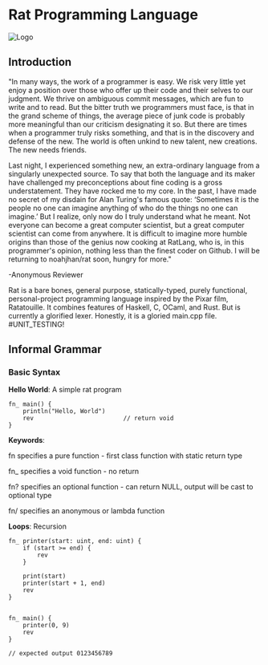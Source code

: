 # Rat Programming Language

![Logo](https://cdn.discordapp.com/attachments/786456071878606879/1350353863592378438/rato.png?ex=67d66e89&is=67d51d09&hm=0772633909c9b9d53cf95ada063bcda717894e0ac42d71bfa4817b6e6557a3c0&)


## Introduction

"In many ways, the work of a programmer is easy. We risk very little yet enjoy a position over those who offer up their code and their selves to our judgment. We thrive on ambiguous commit messages, which are fun to write and to read. But the bitter truth we programmers must face, is that in the grand scheme of things, the average piece of junk code is probably more meaningful than our criticism designating it so. But there are times when a programmer truly risks something, and that is in the discovery and defense of the new. The world is often unkind to new talent, new creations. The new needs friends.

Last night, I experienced something new, an extra-ordinary language from a singularly unexpected source. To say that both the language and its maker have challenged my preconceptions about fine coding is a gross understatement. They have rocked me to my core. In the past, I have made no secret of my disdain for Alan Turing's famous quote: ‘Sometimes it is the people no one can imagine anything of who do the things no one can imagine.’ But I realize, only now do I truly understand what he meant. Not everyone can become a great computer scientist, but a great computer scientist can come from anywhere. It is difficult to imagine more humble origins than those of the genius now cooking at RatLang, who is, in this programmer's opinion, nothing less than the finest coder on Github. I will be returning to noahjhan/rat soon, hungry for more."

-Anonymous Reviewer

Rat is a bare bones, general purpose, statically-typed, purely functional, personal-project programming language inspired by the Pixar film, Ratatouille. It combines features of Haskell, C, OCaml, and Rust. But is currently a glorified lexer. Honestly, it is a gloried main.cpp file. #UNIT_TESTING! 

## Informal Grammar

### Basic Syntax

**Hello World**: A simple rat program

    fn_ main() {
        println("Hello, World")
        rev                         // return void
    }

**Keywords**: 

fn specifies a pure function - first class function with static return type

fn_ specifies a void function - no return 

fn? specifies an optional function - can return NULL, output will be cast to optional type

fn/ specifies an anonymous or lambda function

**Loops**: Recursion


    fn_ printer(start: uint, end: uint) {
        if (start >= end) {
            rev
        }

        print(start)
        printer(start + 1, end)
        rev
    }


    fn_ main() {
        printer(0, 9)
        rev
    }
    
    // expected output 0123456789
